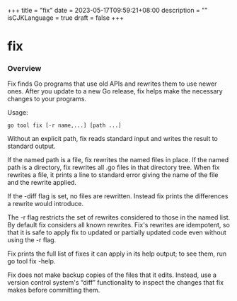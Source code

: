 +++
title = "fix"
date = 2023-05-17T09:59:21+08:00
description = ""
isCJKLanguage = true
draft = false
+++
# fix

### Overview 

Fix finds Go programs that use old APIs and rewrites them to use newer ones. After you update to a new Go release, fix helps make the necessary changes to your programs.

Usage:

```
go tool fix [-r name,...] [path ...]
```

Without an explicit path, fix reads standard input and writes the result to standard output.

If the named path is a file, fix rewrites the named files in place. If the named path is a directory, fix rewrites all .go files in that directory tree. When fix rewrites a file, it prints a line to standard error giving the name of the file and the rewrite applied.

If the -diff flag is set, no files are rewritten. Instead fix prints the differences a rewrite would introduce.

The -r flag restricts the set of rewrites considered to those in the named list. By default fix considers all known rewrites. Fix's rewrites are idempotent, so that it is safe to apply fix to updated or partially updated code even without using the -r flag.

Fix prints the full list of fixes it can apply in its help output; to see them, run go tool fix -help.

Fix does not make backup copies of the files that it edits. Instead, use a version control system's “diff” functionality to inspect the changes that fix makes before committing them.